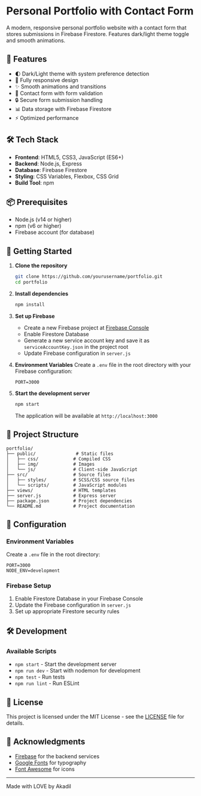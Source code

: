 # Personal Portfolio with Contact Form

A modern, responsive personal portfolio website with a contact form that stores submissions in Firebase Firestore. Features dark/light theme toggle and smooth animations.

## 🚀 Features

- 🌓 Dark/Light theme with system preference detection
- 📱 Fully responsive design
- ✨ Smooth animations and transitions
- 📝 Contact form with form validation
- 🔒 Secure form submission handling
- 📊 Data storage with Firebase Firestore
- ⚡ Optimized performance

## 🛠️ Tech Stack

- **Frontend**: HTML5, CSS3, JavaScript (ES6+)
- **Backend**: Node.js, Express
- **Database**: Firebase Firestore
- **Styling**: CSS Variables, Flexbox, CSS Grid
- **Build Tool**: npm

## 📦 Prerequisites

- Node.js (v14 or higher)
- npm (v6 or higher)
- Firebase account (for database)

## 🚀 Getting Started

1. **Clone the repository**
   ```bash
   git clone https://github.com/yourusername/portfolio.git
   cd portfolio
   ```

2. **Install dependencies**
   ```bash
   npm install
   ```

3. **Set up Firebase**
   - Create a new Firebase project at [Firebase Console](https://console.firebase.google.com/)
   - Enable Firestore Database
   - Generate a new service account key and save it as `serviceAccountKey.json` in the project root
   - Update Firebase configuration in `server.js`

4. **Environment Variables**
   Create a `.env` file in the root directory with your Firebase configuration:
   ```
   PORT=3000
   ```

5. **Start the development server**
   ```bash
   npm start
   ```
   The application will be available at `http://localhost:3000`

## 📁 Project Structure

```
portfolio/
├── public/               # Static files
│   ├── css/             # Compiled CSS
│   ├── img/             # Images
│   └── js/              # Client-side JavaScript
├── src/                 # Source files
│   ├── styles/          # SCSS/CSS source files
│   └── scripts/         # JavaScript modules
├── views/               # HTML templates
├── server.js            # Express server
├── package.json         # Project dependencies
└── README.md            # Project documentation
```

## 🔧 Configuration

### Environment Variables

Create a `.env` file in the root directory:

```
PORT=3000
NODE_ENV=development
```

### Firebase Setup

1. Enable Firestore Database in your Firebase Console
2. Update the Firebase configuration in `server.js`
3. Set up appropriate Firestore security rules

## 🛠️ Development

### Available Scripts

- `npm start` - Start the development server
- `npm run dev` - Start with nodemon for development
- `npm test` - Run tests
- `npm run lint` - Run ESLint

## 📝 License

This project is licensed under the MIT License - see the [LICENSE](LICENSE) file for details.

## 🙏 Acknowledgments

- [Firebase](https://firebase.google.com/) for the backend services
- [Google Fonts](https://fonts.google.com/) for typography
- [Font Awesome](https://fontawesome.com/) for icons

---

Made with LOVE by Akadil
